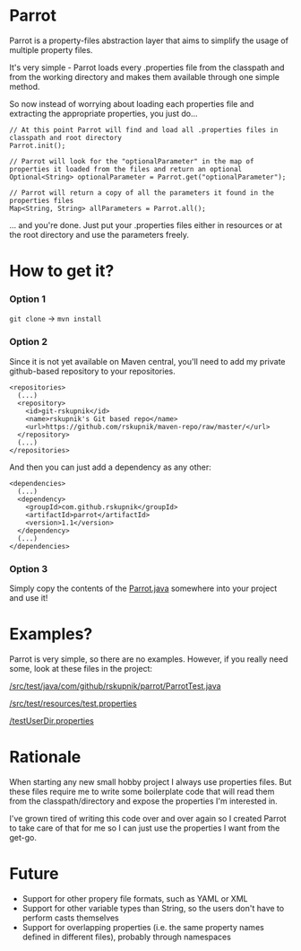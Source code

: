 # Parrot

Parrot is a property-files abstraction layer that aims to simplify the usage of multiple property files.

It's very simple - Parrot loads every .properties file from the classpath and from the working directory and makes them available through one simple method.

So now instead of worrying about loading each properties file and extracting the appropriate properties, you just do...

```
// At this point Parrot will find and load all .properties files in classpath and root directory
Parrot.init();

// Parrot will look for the "optionalParameter" in the map of properties it loaded from the files and return an optional
Optional<String> optionalParameter = Parrot.get("optionalParameter");

// Parrot will return a copy of all the parameters it found in the properties files
Map<String, String> allParameters = Parrot.all(); 
```

... and you're done. Just put your .properties files either in resources or at the root directory and use the parameters freely.

# How to get it?

### Option 1

`git clone` -> `mvn install`
 
### Option 2

Since it is not yet available on Maven central, you'll need to add my private github-based repository to your repositories.

```
<repositories>
  (...)
  <repository>
    <id>git-rskupnik</id>
    <name>rskupnik's Git based repo</name>
    <url>https://github.com/rskupnik/maven-repo/raw/master/</url>
  </repository>
  (...)
</repositories>
```

And then you can just add a dependency as any other:

```
<dependencies>
  (...)
  <dependency>
    <groupId>com.github.rskupnik</groupId>
    <artifactId>parrot</artifactId>
    <version>1.1</version>
  </dependency>
  (...)
</dependencies>
```

### Option 3

Simply copy the contents of the [Parrot.java](https://github.com/rskupnik/parrot/blob/master/src/main/java/com/github/rskupnik/parrot/Parrot.java) somewhere into your project and use it!

# Examples?

Parrot is very simple, so there are no examples. However, if you really need some, look at these files in the project:

[/src/test/java/com/github/rskupnik/parrot/ParrotTest.java](https://github.com/rskupnik/parrot/blob/master/src/main/java/com/github/rskupnik/parrot/Parrot.java)

[/src/test/resources/test.properties](https://github.com/rskupnik/parrot/blob/master/src/test/resources/test.properties)

[/testUserDir.properties](https://github.com/rskupnik/parrot/blob/master/testUserDir.properties)

# Rationale

When starting any new small hobby project I always use properties files. But these files require me to write some boilerplate code that will read them from the classpath/directory and expose the properties I'm interested in.

I've grown tired of writing this code over and over again so I created Parrot to take care of that for me so I can just use the properties I want from the get-go.

# Future

* Support for other propery file formats, such as YAML or XML
* Support for other variable types than String, so the users don't have to perform casts themselves
* Support for overlapping properties (i.e. the same property names defined in different files), probably through namespaces
